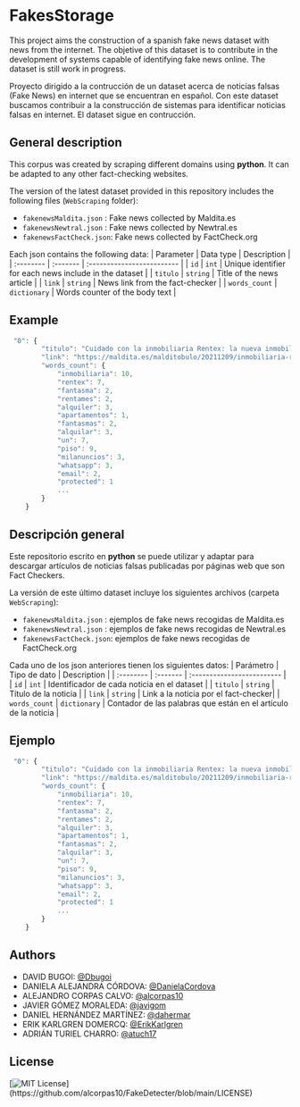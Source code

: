 
# FakesStorage

This project aims the construction of a spanish fake news dataset with news from the internet. The objetive  of this dataset is to contribute in the development of systems capable of identifying fake news online. The dataset is still work in progress.

Proyecto dirigido a la contrucción de un dataset acerca de noticias falsas (Fake News) en internet que se encuentran en español. 
Con este dataset buscamos contribuir a la construcción de sistemas para identificar noticias falsas en internet. El dataset sigue en contrucción. 




## General description
This corpus was created by scraping different domains using **python**. It can be adapted to any other fact-checking websites.

The version of the latest dataset provided in this repository includes the following files (`WebScraping` folder):
- `fakenewsMaldita.json` : Fake news collected by Maldita.es
- `fakenewsNewtral.json` : Fake news collected by Newtral.es
- `fakenewsFactCheck.json`: Fake news collected by FactCheck.org

Each json contains the following data:
| Parameter | Data type     | Description                |
| :-------- | :------- | :------------------------- |
| `id` | `int` | Unique identifier for each news include in the dataset  |
| `titulo` | `string` | Title of the news article |
| `link` | `string` | News link from the fact-checker |
| `words_count` | `dictionary` | Words counter of the body text |

## Example

```javascript
 "0": {
        "titulo": "Cuidado con la inmobiliaria Rentex: la nueva inmobiliaria fantasma que trata de hacerse con tu dinero",
        "link": "https://maldita.es/malditobulo/20211209/inmobiliaria-rentex-inmobiliaria-fantasma-hacerse-con-tu-dinero/",
        "words_count": {
            "inmobiliaria": 10,
            "rentex": 7,
            "fantasma": 2,
            "rentames": 2,
            "alquiler": 3,
            "apartamentos": 1,
            "fantasmas": 2,
            "alquilar": 3,
            "un": 7,
            "piso": 9,
            "milanuncios": 3,
            "whatsapp": 3,
            "email": 2,
            "protected": 1
            ...
        }
    }
```




## Descripción general
Este repositorio escrito en **python** se puede utilizar y adaptar para descargar artículos 
de noticias falsas publicadas por páginas web que son Fact Checkers.

La versión de este último dataset incluye los siguientes archivos (carpeta `WebScraping`):
- `fakenewsMaldita.json` : ejemplos de fake news recogidas de Maldita.es
- `fakenewsNewtral.json` : ejemplos de fake news recogidas de Newtral.es
- `fakenewsFactCheck.json`: ejemplos de fake news recogidas de FactCheck.org

Cada uno de los json anteriores tienen los siguientes datos:
| Parámetro | Tipo de dato     | Description                |
| :-------- | :------- | :------------------------- |
| `id` | `int` | Identificador de cada noticia en el dataset  |
| `titulo` | `string` | Título de la noticia |
| `link` | `string` | Link a la noticia por el fact-checker|
| `words_count` | `dictionary` | Contador de las palabras que están en el artículo de la noticia |

## Ejemplo

```javascript
 "0": {
        "titulo": "Cuidado con la inmobiliaria Rentex: la nueva inmobiliaria fantasma que trata de hacerse con tu dinero",
        "link": "https://maldita.es/malditobulo/20211209/inmobiliaria-rentex-inmobiliaria-fantasma-hacerse-con-tu-dinero/",
        "words_count": {
            "inmobiliaria": 10,
            "rentex": 7,
            "fantasma": 2,
            "rentames": 2,
            "alquiler": 3,
            "apartamentos": 1,
            "fantasmas": 2,
            "alquilar": 3,
            "un": 7,
            "piso": 9,
            "milanuncios": 3,
            "whatsapp": 3,
            "email": 2,
            "protected": 1
            ...
        }
    }
```



## Authors

- DAVID BUGOI: [@Dbugoi](https://github.com/Dbugoi)
- DANIELA ALEJANDRA CÓRDOVA: [@DanielaCordova](https://github.com/DanielaCordova)
- ALEJANDRO CORPAS CALVO: [@alcorpas10](https://github.com/alcorpas10)
- JAVIER GÓMEZ MORALEDA: [@javigom](https://github.com/javigom)
- DANIEL HERNÁNDEZ MARTÍNEZ: [@dahermar](https://github.com/dahermar)
- ERIK KARLGREN DOMERCQ: [@ErikKarlgren](https://github.com/ErikKarlgren)
- ADRIÁN TURIEL CHARRO: [@atuch17](https://github.com/atuch17)



## License

[![MIT License](https://img.shields.io/apm/l/atomic-design-ui.svg?)](https://github.com/alcorpas10/FakeDetecter/blob/main/LICENSE)
